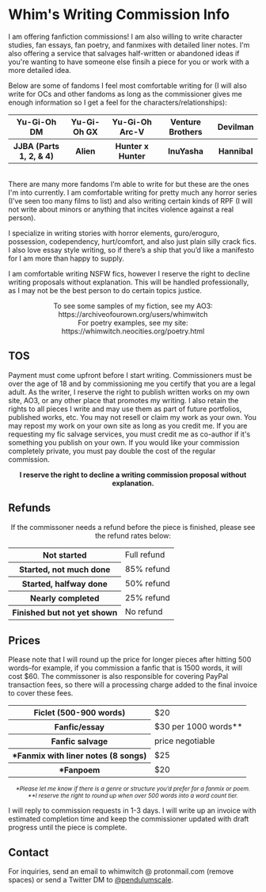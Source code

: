 <h1 algin=center>Whim's Writing Commission Info</h1>

I am offering fanfiction commissions! I am also willing to write character studies, fan essays, fan poetry, and fanmixes with detailed liner notes. I'm also offering a service that salvages half-written or abandoned ideas if you're wanting to have someone else finsih a piece for you or work with a more detailed idea.

Below are some of fandoms I feel most comfortable writing for (I will also write for OCs and other fandoms as long as the commissioner gives me enough information so I get a feel for the characters/relationships):<br>
<table align=center>
 <tr>
  <th>Yu-Gi-Oh DM</th>
  <th>Yu-Gi-Oh GX</th>
  <th>Yu-Gi-Oh Arc-V</th>
  <th>Venture Brothers</th>
  <th>Devilman</th>
 </tr>
 <tr>
  <th>JJBA (Parts 1, 2, & 4)</th>
  <th>Alien</th>
  <th>Hunter x Hunter</th>
  <th>InuYasha</th>
  <th>Hannibal</th>
 </tr>
 </table>
<br>
There are many more fandoms I’m able to write for but these are the ones I'm into currently. I am comfortable writing for pretty much any horror series (I’ve seen too many films to list) and also writing certain kinds of RPF (I will not write about minors or anything that incites violence against a real person).<p>

I specialize in writing stories with horror elements, guro/eroguro, possession, codependency, hurt/comfort, and also just plain silly crack fics. I also love essay style writing, so if there’s a ship that you’d like a manifesto for I am more than happy to supply.<br>

I am comfortable writing NSFW fics, however I reserve the right to decline writing proposals without explanation. This will be handled professionally, as I may not be the best person to do certain topics justice.<br>

<p align=center>To see some samples of my fiction, see my AO3: https://archiveofourown.org/users/whimwitch <br>
For poetry examples, see my site:
https://whimwitch.neocities.org/poetry.html </p>

 <h2>TOS</h2> Payment must come upfront before I start writing. Commissioners must be over the age of 18 and by commissioning me you certify that you are a legal adult. As the writer, I reserve the right to publish written works on my own site, AO3, or any other place that promotes my writing. I also retain the rights to all pieces I write and may use them as part of future portfolios, published works, etc. You may not resell or claim my work as your own. You may repost my work on your own site as long as you credit me. If you are requesting my fic salvage services, you must credit me as co-author if it's something you publish on your own. If you would like your commission completely private, you must pay double the cost of the regular commission.

<b><p align=center>I reserve the right to decline a writing commission proposal without explanation.</p></b>

<h2>Refunds</h2> <p align=center>If the commissoner needs a refund before the piece is finished, please see the refund rates below:</p>
 <table align=center>
  <tr>
   <th>Not started</th>
  <td>Full refund</td></tr>
  <tr>
   <th>Started, not much done</th>
   <td>85% refund</td></tr>
  <tr>
   <th>Started, halfway done</th>
   <td>50% refund</td></tr>
  <tr>
   <th>Nearly completed</th>
   <td>25% refund</td></tr>
  <tr>
   <th>Finished but not yet shown </th>
    <td>No refund</td>
  </tr>
  </table>
 </p>

  <h2>Prices</h2> Please note that I will round up the price for longer pieces after hitting 500 words–for example, if you commission a fanfic that is 1500 words, it will cost $60. The commissoner is also responsible for covering PayPal transaction fees, so there will a processing charge added to the final invoice to cover these fees.

<table align=center>
 <tr>
  <th>Ficlet (500-900 words)</th> <td>$20</td></tr>
 <tr>
  <th>Fanfic/essay</th> <td>$30 per 1000 words**</td></tr>
 <tr><th>Fanfic salvage</th> <td>price negotiable</td></tr>
 <tr>
  <th>*Fanmix with liner notes (8 songs)</th> <td>$25</td></tr>
 <tr>
  <th>*Fanpoem</th> <td>$20</td></tr>
 </table>
  <p align=center><small><i>*Please let me know if there is a genre or structure you’d prefer for a fanmix or poem.</i></small><br>
  <small><i>**I reserve the right to round up when over 500 words into a word count tier.</i></small></p>

I will reply to commission requests in 1-3 days. I will write up an invoice with estimated completion time and keep the commissioner updated with draft progress until the piece is complete.

  <h2>Contact</h2> For inquiries, send an email to whimwitch @ protonmail.com (remove spaces) or send a Twitter DM to <a href="https://twitter.com/PendulumScale">@pendulumscale</a>. 
 
